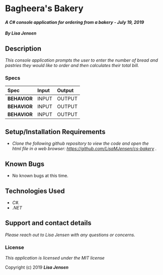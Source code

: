 # Bagheera's Bakery

#### _A C# console application for ordering from a bakery - July 19, 2019_

#### _By **Lisa Jensen**_

## Description

_This console application prompts the user to enter the number of bread and pastries they would like to order and then calculates their total bill._

### Specs
| Spec | Input | Output |
| :-------------     | :------------- | :------------- |
| **BEHAVIOR** | INPUT | OUTPUT |
| **BEHAVIOR** | INPUT | OUTPUT |
| **BEHAVIOR** | INPUT | OUTPUT |

## Setup/Installation Requirements

* _Clone the following github repository to view the code and open the html file in a web browser: https://github.com/LisaMJensen/cs-bakery  ._

## Known Bugs
* No known bugs at this time.

## Technologies Used

* _C#._
* _.NET_

## Support and contact details

_Please reach out to Lisa Jensen with any questions or concerns._

### License

*This application is licensed under the MIT license*

Copyright (c) 2019 **_Lisa Jensen_**
